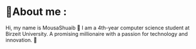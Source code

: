 <h1>💫About me :</h1>

Hi, my name is MousaShuaib 👋
I am a 4th-year computer science student at Birzeit University.
A promising millionaire with a passion for technology and innovation. 🌟
